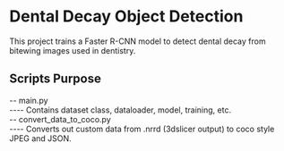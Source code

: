 # Dental Decay Object Detection
This project trains a Faster R-CNN model to detect dental decay from bitewing images used in dentistry.  
  
## Scripts Purpose  
-- main.py  
---- Contains dataset class, dataloader, model, training, etc.  
-- convert_data_to_coco.py  
---- Converts out custom data from .nrrd (3dslicer output) to coco style JPEG and JSON.  
